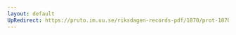 ```yaml
---
layout: default
UpRedirect: https://pruto.im.uu.se/riksdagen-records-pdf/1870/prot-1870--ak--321.pdf
---
```


